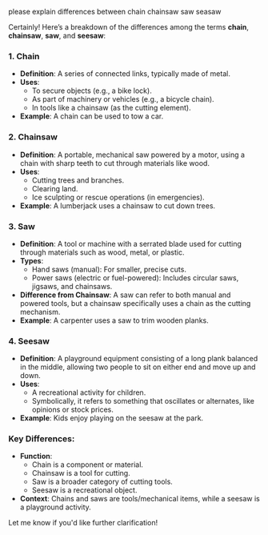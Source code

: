 please explain differences between chain chainsaw saw seasaw

Certainly! Here’s a breakdown of the differences among the terms **chain**, **chainsaw**, **saw**, and **seesaw**:

### 1. **Chain**
- **Definition**: A series of connected links, typically made of metal.
- **Uses**: 
  - To secure objects (e.g., a bike lock).
  - As part of machinery or vehicles (e.g., a bicycle chain).
  - In tools like a chainsaw (as the cutting element).
- **Example**: A chain can be used to tow a car.

### 2. **Chainsaw**
- **Definition**: A portable, mechanical saw powered by a motor, using a chain with sharp teeth to cut through materials like wood.
- **Uses**:
  - Cutting trees and branches.
  - Clearing land.
  - Ice sculpting or rescue operations (in emergencies).
- **Example**: A lumberjack uses a chainsaw to cut down trees.

### 3. **Saw**
- **Definition**: A tool or machine with a serrated blade used for cutting through materials such as wood, metal, or plastic.
- **Types**:
  - Hand saws (manual): For smaller, precise cuts.
  - Power saws (electric or fuel-powered): Includes circular saws, jigsaws, and chainsaws.
- **Difference from Chainsaw**: A saw can refer to both manual and powered tools, but a chainsaw specifically uses a chain as the cutting mechanism.
- **Example**: A carpenter uses a saw to trim wooden planks.

### 4. **Seesaw**
- **Definition**: A playground equipment consisting of a long plank balanced in the middle, allowing two people to sit on either end and move up and down.
- **Uses**: 
  - A recreational activity for children.
  - Symbolically, it refers to something that oscillates or alternates, like opinions or stock prices.
- **Example**: Kids enjoy playing on the seesaw at the park.

### Key Differences:
- **Function**: 
  - Chain is a component or material.
  - Chainsaw is a tool for cutting.
  - Saw is a broader category of cutting tools.
  - Seesaw is a recreational object.
- **Context**: Chains and saws are tools/mechanical items, while a seesaw is a playground activity.

Let me know if you'd like further clarification!
